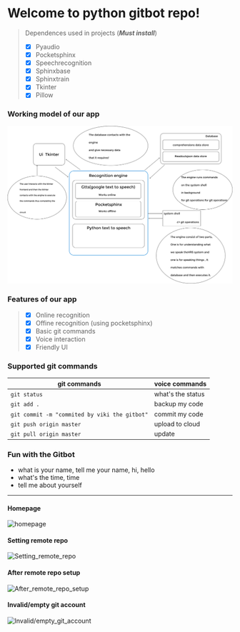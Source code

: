#       Welcome to python gitbot repo!
>Dependences used in projects (***Must install***)
> * [x] Pyaudio
> * [x] Pocketsphinx
> * [x] Speechrecognition
> * [x] Sphinxbase
> * [x] Sphinxtrain
> * [x] Tkinter
> * [x] Pillow

###     Working model of our app
![working-model](./screenshots/image.png)

###     Features of our app

> * [x] Online recognition
> * [x] Offine recognition (using pocketsphinx)
> * [x] Basic git commands
> * [x] Voice interaction
> * [x] Friendly UI

###     Supported git commands
|git commands   | voice commands |
| ----- | ----- |
| ```git status```  | what's the status |
| ```git add .```  | backup my code |
| ```git commit -m "commited by viki the gitbot"```  | commit my code |
| ```git push origin master```  | upload to cloud |
| ```git pull origin master```  | update |

###     Fun with the Gitbot
* what is your name, tell me your name, hi, hello
* what's the time, time
* tell me about yourself

____

####        Homepage
![homepage](./screenshots/home.jpeg)

####        Setting remote repo
![Setting_remote_repo](./screenshots/3.jpeg)

####        After remote repo setup
![After_remote_repo_setup](./screenshots/4.jpeg)

####        Invalid/empty git account
![Invalid/empty_git_account](./screenshots/2.jpeg)